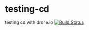 # testing-cd
testing cd with drone.io
[![Build Status](https://cloud.drone.io/api/badges/allanmatheus/testing-cd/status.svg)](https://cloud.drone.io/allanmatheus/testing-cd)
